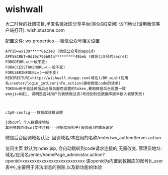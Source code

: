# wishwall
大二时候的社团项目,半匿名微社区分享平台(类似QQ空间)
访问地址(请用微信客户端打开):  wish.stuzone.com


配置文件:
	wx.properties---微信公众号相关设置
	
	APPID=wx139*****8e23e0 (微信公众号的appid)
	APPSECRET=9d10c796b04a*********49beb (微信公众号的secret)
	FORODEURL=(一般不变)
	FORACCESSTOKENURL=(一般不变)
	FORUSERINFOURL=(一般不变)
	REDIRECTURI=http://wishwall.duapp.com(域名)/DM_wish(应用名)/enter/login_getUserinfo.action(接收微信code的请求)
	TOKEN=用于验证微信后台服务器而设置的token,要和微信后台设置一致
	emoji=0或1, 说明是否对用户的表情做过滤(考虑到较低数据库版本插入表情失败)
	
	
	
	c3p0-config---数据库连接设置
	
	jdbcUrl 个人数据库地址
	其他参数将该xml文件注释---根据实际机子(服务器)的情况设定
	
微信后台回调域名认证:
	回调域名/本应用的名称/enter/wx_authenServer.action
	
访问主页
	默认为index.jsp, 会自动跳转到code请求连接的,无需改变.
管理员地址: 
	域名/应用名/enter/homePage_administor.action?openid=xxxxxxxxxxxxxxxxxxxxxxxxxx
	该openid为内置到数据库的账号(t_user表中),主要用于非法消息的删除,以及新功能的体验
	
	
